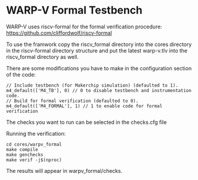 
# WARP-V Formal Testbench


WARP-V uses riscv-formal for the formal verification procedure: https://github.com/cliffordwolf/riscv-formal

To use the framwork copy the riscv_formal directory into the cores directory in the riscv-formal directory structure and put the latest warp-v.tlv into the riscv_formal directory as well.


There are some modifications you have to make in the configuration section of the code:

```
// Include testbench (for Makerchip simulation) (defaulted to 1).
m4_default(['M4_TB'], 0) // 0 to disable testbench and instrumentation code.
// Build for formal verification (defaulted to 0).
m4_default(['M4_FORMAL'], 1) // 1 to enable code for formal verification
```

The checks you want to run can be selected in the checks.cfg file

Running the verification:
```
cd cores/warpv_formal
make compile
make genchecks
make verif -j$(nproc)
```

The results will appear in warpv_formal/checks.

